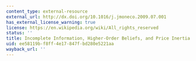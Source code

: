 ```yaml
---
content_type: external-resource
external_url: http://dx.doi.org/10.1016/j.jmoneco.2009.07.001
has_external_license_warning: true
license: https://en.wikipedia.org/wiki/All_rights_reserved
status: ''
title: Incomplete Information, Higher-Order Beliefs, and Price Inertia
uid: ee58119b-f8ff-4e17-847f-bd280e5221aa
wayback_url: ''
---
```

